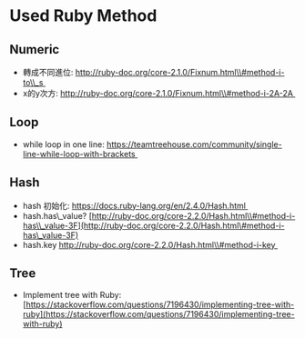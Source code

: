 # Used Ruby Method

## Numeric

* 轉成不同進位: [http://ruby-doc.org/core-2.1.0/Fixnum.html\\#method-i-to\\_s   ](http://ruby-doc.org/core-2.1.0/Fixnum.html\#method-i-to\_s   )
* x的y次方: [http://ruby-doc.org/core-2.1.0/Fixnum.html\\#method-i-2A-2A   ](http://ruby-doc.org/core-2.1.0/Fixnum.html\#method-i-2A-2A   )

## Loop

* while loop in one line: [https://teamtreehouse.com/community/single-line-while-loop-with-brackets   ](https://teamtreehouse.com/community/single-line-while-loop-with-brackets   )

## Hash

* hash 初始化: [https://docs.ruby-lang.org/en/2.4.0/Hash.html   ](https://docs.ruby-lang.org/en/2.4.0/Hash.html   )
* hash.has\\_value? [http://ruby-doc.org/core-2.2.0/Hash.html\\#method-i-has\\_value-3F](http://ruby-doc.org/core-2.2.0/Hash.html\#method-i-has\_value-3F)
* hash.key [http://ruby-doc.org/core-2.2.0/Hash.html\\#method-i-key   ](http://ruby-doc.org/core-2.2.0/Hash.html\#method-i-key   )

## Tree

* Implement tree with Ruby: [https://stackoverflow.com/questions/7196430/implementing-tree-with-ruby](https://stackoverflow.com/questions/7196430/implementing-tree-with-ruby)



